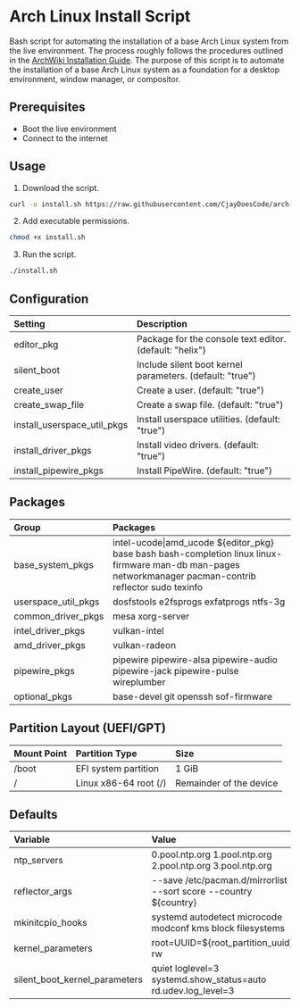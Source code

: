 # Arch Linux Install Script

Bash script for automating the installation of a base Arch Linux system from the live environment.
The process roughly follows the procedures outlined in the [ArchWiki Installation Guide](https://wiki.archlinux.org/title/Installation_guide).
The purpose of this script is to automate the installation of a base Arch Linux system as a foundation for a desktop environment, window manager, or compositor.

## Prerequisites

- Boot the live environment
- Connect to the internet

## Usage

1. Download the script.
```bash
curl -o install.sh https://raw.githubusercontent.com/CjayDoesCode/arch-install-script/main/install.sh
```

2. Add executable permissions.
```bash
chmod +x install.sh
```

3. Run the script.
```bash
./install.sh
```

## Configuration

| Setting                        | Description                                              |
| :----------------------------- | :------------------------------------------------------- |
| editor_pkg                     | Package for the console text editor. (default: "helix")  |
| silent_boot                    | Include silent boot kernel parameters. (default: "true") |
| create_user                    | Create a user. (default: "true")                         |
| create_swap_file               | Create a swap file. (default: "true")                    |
| install_userspace_util_pkgs    | Install userspace utilities. (default: "true")           |
| install_driver_pkgs            | Install video drivers. (default: "true")                 |
| install_pipewire_pkgs          | Install PipeWire. (default: "true")                      |

## Packages

| Group                 | Packages                                                                                                                                                                  |
| :-------------------- | :------------------------------------------------------------------------------------------------------------------------------------------------------------------------ |
| base_system_pkgs      | intel-ucode\|amd_ucode ${editor_pkg} base bash bash-completion linux linux-firmware man-db man-pages networkmanager pacman-contrib reflector sudo texinfo                 |
| userspace_util_pkgs   | dosfstools e2fsprogs exfatprogs ntfs-3g                                                                                                                                   |
| common_driver_pkgs    | mesa xorg-server                                                                                                                                                          |
| intel_driver_pkgs     | vulkan-intel                                                                                                                                                              |
| amd_driver_pkgs       | vulkan-radeon                                                                                                                                                             |
| pipewire_pkgs         | pipewire pipewire-alsa pipewire-audio pipewire-jack pipewire-pulse wireplumber                                                                                            |
| optional_pkgs         | base-devel git openssh sof-firmware                                                                                                                                       |

## Partition Layout (UEFI/GPT)

| Mount Point | Partition Type          | Size                    |
| :---------- | :---------------------- | :---------------------- |
| /boot       | EFI system partition    | 1 GiB                   |
| /           | Linux x86-64 root (/)   | Remainder of the device |

## Defaults

| Variable                      | Value                                                             |
| :---------------------------- | :---------------------------------------------------------------- |
| ntp_servers                   | 0.pool.ntp.org 1.pool.ntp.org 2.pool.ntp.org 3.pool.ntp.org       |
| reflector_args                | --save /etc/pacman.d/mirrorlist --sort score --country ${country} |
| mkinitcpio_hooks              | systemd autodetect microcode modconf kms block filesystems        |
| kernel_parameters             | root=UUID=${root_partition_uuid} rw                               |
| silent_boot_kernel_parameters | quiet loglevel=3 systemd.show_status=auto rd.udev.log_level=3     |
